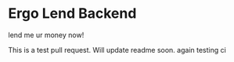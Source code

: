 # Ergo Lend Backend
lend me ur money now!

This is a test pull request. Will update readme soon.
again
testing ci
